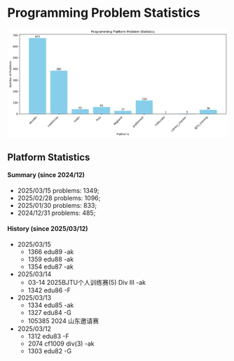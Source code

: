# Programming Problem Statistics

![Problem Statistics Chart](chart.png)

## Platform Statistics
#### Summary (since 2024/12)
- 2025/03/15   problems: 1349;
- 2025/02/28   problems: 1096;
- 2025/01/30   problems: 833;
- 2024/12/31   problems: 485;
#### History (since 2025/03/12)
- 2025/03/15
  - 1366 edu89 -ak
  - 1359 edu88 -ak
  - 1354 edu87 -ak
- 2025/03/14
  - 03-14 2025BJTU个人训练赛(5) Div III -ak
  - 1342 edu86 -F
- 2025/03/13
  - 1334 edu85 -ak
  - 1327 edu84 -G
  - 105385 2024 山东邀请赛
- 2025/03/12
  - 1312 edu83 -F
  - 2074 cf1009 div(3) -ak
  - 1303 edu82 -G